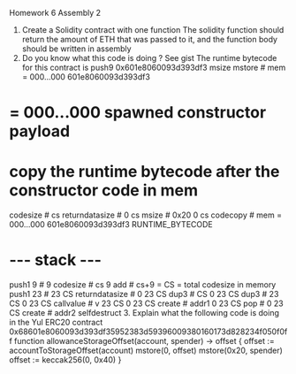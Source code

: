 Homework 6
Assembly 2

1. Create a Solidity contract with one function
   The solidity function should return the amount of ETH that was passed to it, and the
   function body should be written in assembly
2. Do you know what this code is doing ?
   See gist
   The runtime bytecode for this contract is
   push9 0x601e8060093d393df3
   msize
   mstore # mem = 000...000 601e8060093d393df3

# = 000...000 spawned constructor payload

# copy the runtime bytecode after the constructor code in mem

codesize # cs
returndatasize # 0 cs
msize # 0x20 0 cs
codecopy # mem = 000...000 601e8060093d393df3 RUNTIME_BYTECODE

# --- stack ---

push1 9 # 9
codesize # cs 9
add # cs+9 = CS = total codesize in memory
push1 23 # 23 CS
returndatasize # 0 23 CS
dup3 # CS 0 23 CS
dup3 # 23 CS 0 23 CS
callvalue # v 23 CS 0 23 CS
create # addr1 0 23 CS
pop # 0 23 CS
create # addr2
selfdestruct 3. Explain what the following code is doing in the Yul ERC20 contract
0x68601e8060093d393df35952383d59396009380160173d828234f050f0ff
function allowanceStorageOffset(account, spender) -> offset {
offset := accountToStorageOffset(account)
mstore(0, offset)
mstore(0x20, spender)
offset := keccak256(0, 0x40)
}
